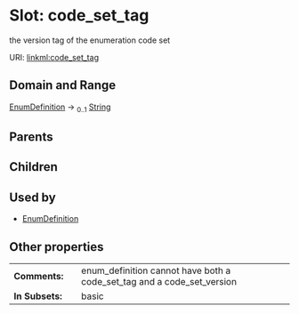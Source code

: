 
# Slot: code_set_tag


the version tag of the enumeration code set

URI: [linkml:code_set_tag](https://w3id.org/linkml/code_set_tag)


## Domain and Range

[EnumDefinition](EnumDefinition.md) &#8594;  <sub>0..1</sub> [String](String.md)

## Parents


## Children


## Used by

 * [EnumDefinition](EnumDefinition.md)

## Other properties

|  |  |  |
| --- | --- | --- |
| **Comments:** | | enum_definition cannot have both a code_set_tag and a code_set_version |
| **In Subsets:** | | basic |

